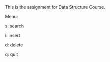 This is the assignment for Data Structure Course.


Menu:

s: search

i: insert

d: delete

q: quit
